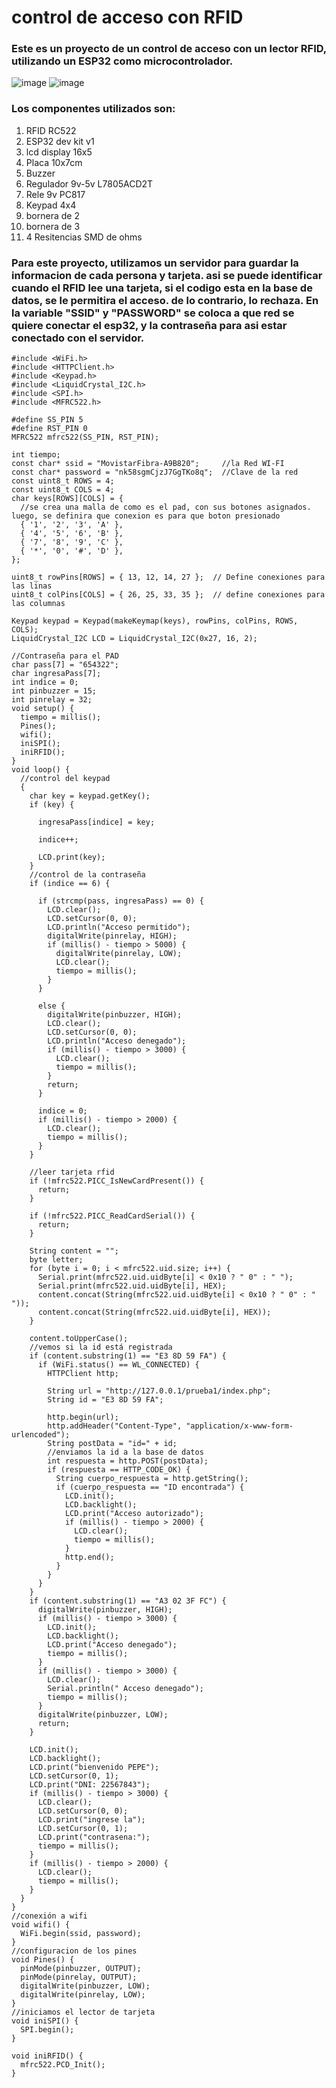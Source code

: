 # control de acceso con RFID
### Este es un proyecto de un control de acceso con un lector RFID, utilizando un ESP32 como microcontrolador.
![image](https://github.com/user-attachments/assets/c7004d5c-50b9-4dec-84d9-a7679e8b6d6a)
![image](https://github.com/user-attachments/assets/a8055412-127c-48c3-94c0-14702be54389)

### Los componentes utilizados son:
1. RFID RC522
2. ESP32 dev kit v1
3. lcd display 16x5
4. Placa 10x7cm
5. Buzzer
6. Regulador 9v-5v L7805ACD2T
7. Rele 9v PC817
8. Keypad 4x4
9. bornera de 2
10. bornera de 3
11. 4 Resitencias SMD de ohms

### Para este proyecto, utilizamos un servidor para guardar la informacion de cada persona y tarjeta. asi se puede identificar cuando el RFID lee una tarjeta, si el codigo esta en la base de datos, se le permitira el acceso. de lo contrario, lo rechaza. En la variable "SSID" y "PASSWORD" se coloca a que red se quiere conectar el esp32, y la contraseña para asi estar conectado con el servidor.
```
#include <WiFi.h>
#include <HTTPClient.h>
#include <Keypad.h>
#include <LiquidCrystal_I2C.h>
#include <SPI.h>
#include <MFRC522.h>

#define SS_PIN 5
#define RST_PIN 0
MFRC522 mfrc522(SS_PIN, RST_PIN);

int tiempo;
const char* ssid = "MovistarFibra-A9B820";     //la Red WI-FI
const char* password = "nk58sgmCjzJ7GgTKo8q";  //Clave de la red
const uint8_t ROWS = 4;
const uint8_t COLS = 4;
char keys[ROWS][COLS] = {
  //se crea una malla de como es el pad, con sus botones asignados. luego, se definira que conexion es para que boton presionado
  { '1', '2', '3', 'A' },
  { '4', '5', '6', 'B' },
  { '7', '8', '9', 'C' },
  { '*', '0', '#', 'D' },
};

uint8_t rowPins[ROWS] = { 13, 12, 14, 27 };  // Define conexiones para las linas
uint8_t colPins[COLS] = { 26, 25, 33, 35 };  // define conexiones para las columnas

Keypad keypad = Keypad(makeKeymap(keys), rowPins, colPins, ROWS, COLS);
LiquidCrystal_I2C LCD = LiquidCrystal_I2C(0x27, 16, 2);

//Contraseña para el PAD
char pass[7] = "654322";
char ingresaPass[7];
int indice = 0;
int pinbuzzer = 15;
int pinrelay = 32;
void setup() {
  tiempo = millis();
  Pines();
  wifi();
  iniSPI();
  iniRFID();
}
void loop() {
  //control del keypad
  {
    char key = keypad.getKey();
    if (key) {

      ingresaPass[indice] = key;

      indice++;

      LCD.print(key);
    }
    //control de la contraseña
    if (indice == 6) {

      if (strcmp(pass, ingresaPass) == 0) {
        LCD.clear();
        LCD.setCursor(0, 0);
        LCD.println("Acceso permitido");
        digitalWrite(pinrelay, HIGH);
        if (millis() - tiempo > 5000) {
          digitalWrite(pinrelay, LOW);
          LCD.clear();
          tiempo = millis();
        }
      }

      else {
        digitalWrite(pinbuzzer, HIGH);
        LCD.clear();
        LCD.setCursor(0, 0);
        LCD.println("Acceso denegado");
        if (millis() - tiempo > 3000) {
          LCD.clear();
          tiempo = millis();
        }
        return;
      }

      indice = 0;
      if (millis() - tiempo > 2000) {
        LCD.clear();
        tiempo = millis();
      }
    }

    //leer tarjeta rfid
    if (!mfrc522.PICC_IsNewCardPresent()) {
      return;
    }

    if (!mfrc522.PICC_ReadCardSerial()) {
      return;
    }

    String content = "";
    byte letter;
    for (byte i = 0; i < mfrc522.uid.size; i++) {
      Serial.print(mfrc522.uid.uidByte[i] < 0x10 ? " 0" : " ");
      Serial.print(mfrc522.uid.uidByte[i], HEX);
      content.concat(String(mfrc522.uid.uidByte[i] < 0x10 ? " 0" : " "));
      content.concat(String(mfrc522.uid.uidByte[i], HEX));
    }

    content.toUpperCase();
    //vemos si la id está registrada
    if (content.substring(1) == "E3 8D 59 FA") {
      if (WiFi.status() == WL_CONNECTED) {
        HTTPClient http;

        String url = "http://127.0.0.1/prueba1/index.php";
        String id = "E3 8D 59 FA";

        http.begin(url);
        http.addHeader("Content-Type", "application/x-www-form-urlencoded");
        String postData = "id=" + id;
        //enviamos la id a la base de datos
        int respuesta = http.POST(postData);
        if (respuesta == HTTP_CODE_OK) {
          String cuerpo_respuesta = http.getString();
          if (cuerpo_respuesta == "ID encontrada") {
            LCD.init();
            LCD.backlight();
            LCD.print("Acceso autorizado");
            if (millis() - tiempo > 2000) {
              LCD.clear();
              tiempo = millis();
            }
            http.end();
          }
        }
      }
    }
    if (content.substring(1) == "A3 02 3F FC") {
      digitalWrite(pinbuzzer, HIGH);
      if (millis() - tiempo > 3000) {
        LCD.init();
        LCD.backlight();
        LCD.print("Acceso denegado");
        tiempo = millis();
      }
      if (millis() - tiempo > 3000) {
        LCD.clear();
        Serial.println(" Acceso denegado");
        tiempo = millis();
      }
      digitalWrite(pinbuzzer, LOW);
      return;
    }

    LCD.init();
    LCD.backlight();
    LCD.print("bienvenido PEPE");
    LCD.setCursor(0, 1);
    LCD.print("DNI: 22567843");
    if (millis() - tiempo > 3000) {
      LCD.clear();
      LCD.setCursor(0, 0);
      LCD.print("ingrese la");
      LCD.setCursor(0, 1);
      LCD.print("contrasena:");
      tiempo = millis();
    }
    if (millis() - tiempo > 2000) {
      LCD.clear();
      tiempo = millis();
    }
  }
}
//conexión a wifi
void wifi() {
  WiFi.begin(ssid, password);
}
//configuracion de los pines
void Pines() {
  pinMode(pinbuzzer, OUTPUT);
  pinMode(pinrelay, OUTPUT);
  digitalWrite(pinbuzzer, LOW);
  digitalWrite(pinrelay, LOW);
}
//iniciamos el lector de tarjeta
void iniSPI() {
  SPI.begin();
}

void iniRFID() {
  mfrc522.PCD_Init();
}
```
